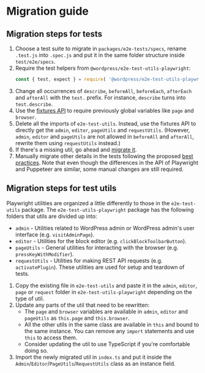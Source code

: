 # Migration guide

## Migration steps for tests

1. Choose a test suite to migrate in `packages/e2e-tests/specs`, rename `.test.js` into `.spec.js` and put it in the same folder structure inside `test/e2e/specs`.
2. Require the test helpers from `@wordpress/e2e-test-utils-playwright`:
    ```js
    const { test, expect } = require( '@wordpress/e2e-test-utils-playwright' );
    ```
3. Change all occurrences of `describe`, `beforeAll`, `beforeEach`, `afterEach` and `afterAll` with the `test.` prefix. For instance, `describe` turns into `test.describe`.
4. Use the [fixtures API](https://playwright.dev/docs/test-fixtures) to require previously global variables like `page` and `browser`.
5. Delete all the imports of `e2e-test-utils`. Instead, use the fixtures API to directly get the `admin`, `editor`, `pageUtils` and `requestUtils`. (However, `admin`, `editor` and `pageUtils` are not allowed in `beforeAll` and `afterAll`, rewrite them using `requestUtils` instead.)
6. If there's a missing util, go ahead and [migrate it](#migration-steps-for-test-utils).
7. Manually migrate other details in the tests following the proposed [best practices](https://github.com/WordPress/gutenberg/tree/HEAD/test/e2e/README.md#best-practices). Note that even though the differences in the API of Playwright and Puppeteer are similar, some manual changes are still required.

## Migration steps for test utils

Playwright utilities are organized a little differently to those in the `e2e-test-utils` package. The `e2e-test-utils-playwright` package has the following folders that utils are divided up into:
- `admin` - Utilities related to WordPress admin or WordPress admin's user interface (e.g. `visitAdminPage`).
- `editor` - Utilities for the block editor (e.g. `clickBlockToolbarButton`).
- `pageUtils` - General utilities for interacting with the browser (e.g. `pressKeyWithModifier`).
- `requestUtils` - Utilities for making REST API requests (e.g. `activatePlugin`). These utilities are used for setup and teardown of tests.

1. Copy the existing file in `e2e-test-utils` and paste it in the `admin`, `editor`, `page` or `request` folder in `e2e-test-utils-playwright` depending on the type of util.
2. Update any parts of the util that need to be rewritten:
    - The `page` and `browser` variables are available in `admin`, `editor` and `pageUtils` as `this.page` and `this.browser`.
    - All the other utils in the same class are available in `this` and bound to the same instance. You can remove any `import` statements and use `this` to access them.
    - Consider updating the util to use TypeScript if you're comfortable doing so.
3. Import the newly migrated util in `index.ts` and put it inside the `Admin`/`Editor`/`PageUtils`/`RequestUtils` class as an instance field.
